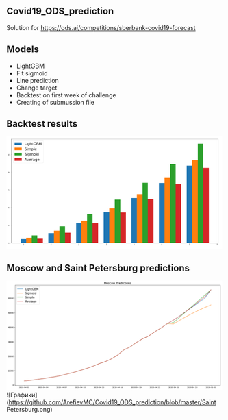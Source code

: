 ## Covid19_ODS_prediction
Solution for https://ods.ai/competitions/sberbank-covid19-forecast
## Models
- LightGBM
- Fit sigmoid
- Line prediction
- Change target
- Backtest on first week of challenge
- Creating of submussion file
## Backtest results
![Графики](https://github.com/ArefievMC/Covid19_ODS_prediction/blob/master/BackTest.PNG)
## Moscow and Saint Petersburg predictions
![Графики](https://github.com/ArefievMC/Covid19_ODS_prediction/blob/master/Moscow_Predictions.png)
![Графики](https://github.com/ArefievMC/Covid19_ODS_prediction/blob/master/Saint Petersburg.png)
